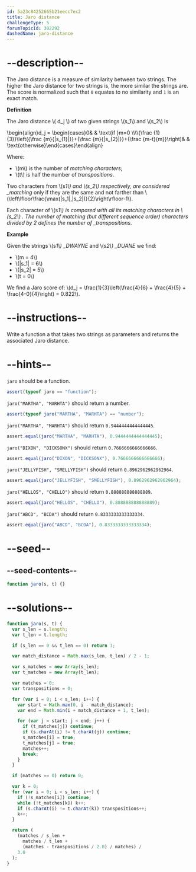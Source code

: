 ```yaml
---
id: 5a23c84252665b21eecc7ec2
title: Jaro distance
challengeType: 5
forumTopicId: 302292
dashedName: jaro-distance
---
```


# --description--

The Jaro distance is a measure of similarity between two strings. The higher the Jaro distance for two strings is, the more similar the strings are. The score is normalized such that `0` equates to no similarity and `1` is an exact match.

**Definition**

The Jaro distance \\( d_j \\) of two given strings \\(s_1\\) and \\(s_2\\) is

\\begin{align}d_j = \\begin{cases}0& & \\text{if }m=0 \\\\\\\\{\\frac {1}{3}}\\left({\\frac {m}{|s\_{1}|}}+{\\frac {m}{|s\_{2}|}}+{\\frac {m-t}{m}}\\right)& & \\text{otherwise}\\end{cases}\\end{align}

Where:

<ul>
  <li>\(m\) is the number of <i>matching characters</i>;</li>
  <li> \(t\) is half the number of <i>transpositions</i>.</li>
</ul>

Two characters from \\(s*1\\) and \\(s_2\\) respectively, are considered \_matching* only if they are the same and not farther than \\(\\left\\lfloor\\frac{\\max(|s_1|,|s_2|)}{2}\\right\\rfloor-1\\).

Each character of \\(s*1\\) is compared with all its matching characters in \\(s_2\\) . The number of matching (but different sequence order) characters divided by 2 defines the number of \_transpositions*.

**Example**

Given the strings \\(s*1\\) \_DWAYNE* and \\(s*2\\) \_DUANE* we find:

<ul>
  <li>\(m = 4\)</li>
  <li>\(|s_1| = 6\)</li>
  <li>\(|s_2| = 5\)</li>
  <li>\(t = 0\)</li>
</ul>

We find a Jaro score of: \\(d_j = \\frac{1}{3}\\left(\\frac{4}{6} + \\frac{4}{5} + \\frac{4-0}{4}\\right) = 0.822\\).

# --instructions--

Write a function a that takes two strings as parameters and returns the associated Jaro distance.

# --hints--

`jaro` should be a function.

```js
assert(typeof jaro == "function");
```

`jaro("MARTHA", "MARHTA")` should return a number.

```js
assert(typeof jaro("MARTHA", "MARHTA") == "number");
```

`jaro("MARTHA", "MARHTA")` should return `0.9444444444444445`.

```js
assert.equal(jaro("MARTHA", "MARHTA"), 0.9444444444444445);
```

`jaro("DIXON", "DICKSONX")` should return `0.7666666666666666`.

```js
assert.equal(jaro("DIXON", "DICKSONX"), 0.7666666666666666);
```

`jaro("JELLYFISH", "SMELLYFISH")` should return `0.8962962962962964`.

```js
assert.equal(jaro("JELLYFISH", "SMELLYFISH"), 0.8962962962962964);
```

`jaro("HELLOS", "CHELLO")` should return `0.888888888888889`.

```js
assert.equal(jaro("HELLOS", "CHELLO"), 0.888888888888889);
```

`jaro("ABCD", "BCDA")` should return `0.8333333333333334`.

```js
assert.equal(jaro("ABCD", "BCDA"), 0.8333333333333334);
```

# --seed--

## --seed-contents--

```js
function jaro(s, t) {}
```

# --solutions--

```js
function jaro(s, t) {
  var s_len = s.length;
  var t_len = t.length;

  if (s_len == 0 && t_len == 0) return 1;

  var match_distance = Math.max(s_len, t_len) / 2 - 1;

  var s_matches = new Array(s_len);
  var t_matches = new Array(t_len);

  var matches = 0;
  var transpositions = 0;

  for (var i = 0; i < s_len; i++) {
    var start = Math.max(0, i - match_distance);
    var end = Math.min(i + match_distance + 1, t_len);

    for (var j = start; j < end; j++) {
      if (t_matches[j]) continue;
      if (s.charAt(i) != t.charAt(j)) continue;
      s_matches[i] = true;
      t_matches[j] = true;
      matches++;
      break;
    }
  }

  if (matches == 0) return 0;

  var k = 0;
  for (var i = 0; i < s_len; i++) {
    if (!s_matches[i]) continue;
    while (!t_matches[k]) k++;
    if (s.charAt(i) != t.charAt(k)) transpositions++;
    k++;
  }

  return (
    (matches / s_len +
      matches / t_len +
      (matches - transpositions / 2.0) / matches) /
    3.0
  );
}
```
